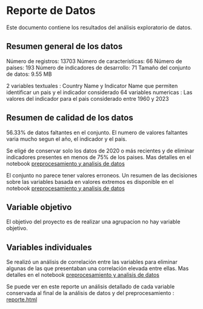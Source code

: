 # Reporte de Datos

Este documento contiene los resultados del análisis exploratorio de datos.

## Resumen general de los datos

Número de registros:  13703
Número de características:  66
Número de países:  193
Número de indicadores de desarrollo:  71
Tamaño del conjunto de datos: 9.55 MB

2 variables textuales : Country Name y Indicator Name que permiten identificar un pais y el indicador considerado
64 variables numericas : Las valores del indicador para el pais considerado entre 1960 y 2023

## Resumen de calidad de los datos

56.33% de datos faltantes en el conjunto. El numero de valores faltantes varia mucho segun el año, el indicador y el pais. 

Se eligé de conservar solo los datos de 2020 o más recientes y de eliminar indicadores presentes en menos de 75% de los paises. Mas detalles en el notebook [preprocesamiento y analisis de datos](https://github.com/Nolhandm/Proyecto-Metodologias-Agiles-para-el-Desarrollo-de-Proyectos-con-Machine-Learning/blob/master/scripts/preprocessing/preprocesamiento_y_an%C3%A1lisis_exploratorio.ipynb)

El conjunto no parece tener valores erroneos. Un resumen de las decisiones sobre las variables basada en valores extremos es disponible en el notebook [preprocesamiento y analisis de datos](https://github.com/Nolhandm/Proyecto-Metodologias-Agiles-para-el-Desarrollo-de-Proyectos-con-Machine-Learning/blob/master/scripts/preprocessing/preprocesamiento_y_an%C3%A1lisis_exploratorio.ipynb)

## Variable objetivo

El objetivo del proyecto es de realizar una agrupacion no hay variable objetivo.

## Variables individuales

Se realizó un análisis de correlación entre las variables para eliminar algunas de las que presentaban una correlación elevada entre ellas. Mas detalles en el notebook [preprocesamiento y analisis de datos](https://github.com/Nolhandm/Proyecto-Metodologias-Agiles-para-el-Desarrollo-de-Proyectos-con-Machine-Learning/blob/master/scripts/preprocessing/preprocesamiento_y_an%C3%A1lisis_exploratorio.ipynb)

Se puede ver en este reporte un análisis detallado de cada variable conservada al final de la análisis de datos y del preprocesamiento : [reporte.html](https://github.com/Nolhandm/Proyecto-Metodologias-Agiles-para-el-Desarrollo-de-Proyectos-con-Machine-Learning/blob/master/docs/data/reporte.html)

